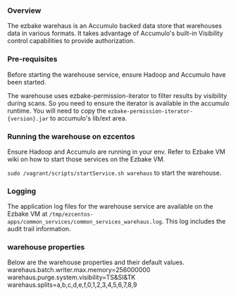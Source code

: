 ### Overview
The ezbake warehaus is an Accumulo backed data store that warehouses data in various formats.
It takes advantage of Accumulo's built-in Visibility control capabilities to provide authorization.

### Pre-requisites

Before starting the warehouse service, ensure Hadoop and Accumulo have been started.

The warehouse uses ezbake-permission-iterator to filter results by visibility during scans.
So you need to ensure the iterator is available in the accumulo runtime. You will need to copy the `ezbake-permission-iterator-{version}.jar` 
to accumulo's lib/ext area.

### Running the warehouse on ezcentos
Ensure Hadoop and Accumulo are running in your env.
Refer to Ezbake VM wiki on how to start those services on the Ezbake VM.

`sudo /vagrant/scripts/startService.sh warehaus` to start the warehouse.

### Logging
The application log files for the warehouse service are available on the Ezbake VM at
`/tmp/ezcentos-apps/common_services/common_services_warehaus.log`. This log includes the audit trail information.

### warehouse properties
Below are the warehouse properties and their default values.
warehaus.batch.writer.max.memory=256000000
warehaus.purge.system.visibility=TS&SI&TK
warehaus.splits=a,b,c,d,e,f,0,1,2,3,4,5,6,7,8,9